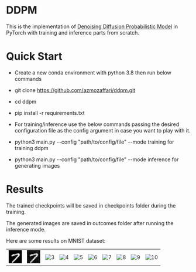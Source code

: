 # DDPM

This is the implementation of [Denoising Diffusion Probabilistic Model](https://arxiv.org/abs/2006.11239) in PyTorch with training and inference parts from scratch.


# Quick Start
* Create a new conda environment with python 3.8 then run below commands

* git clone https://github.com/azmozaffari/ddpm.git

* cd ddpm

* pip install -r requirements.txt

* For training/inference use the below commands passing the desired configuration file as the config argument in case you want to play with it.

* python3 main.py --config "path/to/config/file" --mode training       for training ddpm

* python3 main.py --config "path/to/config/file" --mode inference      for generating images

# Results
The trained checkpoints will be saved in checkpoints folder during the training.

The generated images are saved in outcomes folder after running the inference mode.

Here are some results on MNIST dataset:

<table>
  <tr>
    <td> <img src="./images/1.jpg"  alt="1" width = 36px height = 36px ></td>
    <td> <img src="./images/111.jpg"  alt="2" width = 36px height = 36px ></td>    
    <td> <img src="./images/img/221.jpg" alt="3" width = 36px height = 36px ></td>    
    <td> <img src="./images/img/331.jpg" alt="4" width = 36px height = 36px ></td>    
    <td> <img src="./images/img/441.jpg" alt="5" width = 36px height = 36px ></td>    
    <td> <img src="./images/img/551.jpg" alt="6" width = 36px height = 36px ></td>    
    <td> <img src="./images/img/661.jpg" alt="7" width = 36px height = 36px ></td>    
    <td> <img src="./images/img/771.jpg" alt="8" width = 36px height = 36px ></td>    
    <td> <img src="./images/img/881.jpg" alt="9" width = 36px height = 36px ></td>    
    <td> <img src="./images/img/991.jpg" alt="10" width = 36px height = 36px ></td>
  </tr> 
</table>
